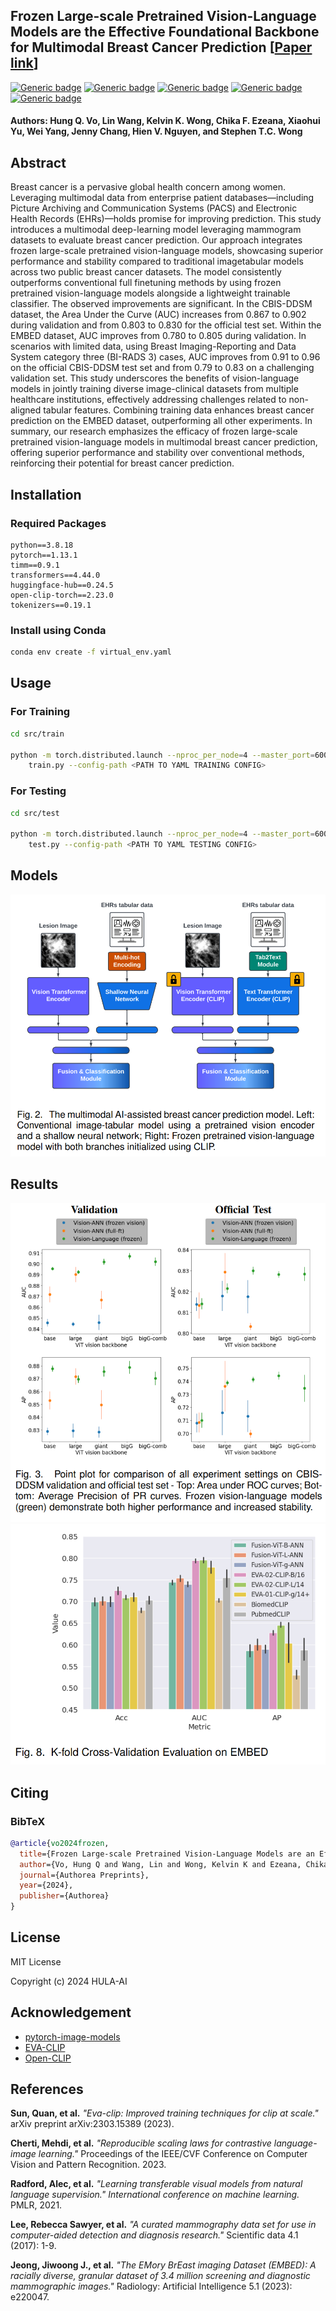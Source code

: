 ## Frozen Large-scale Pretrained Vision-Language Models are the Effective Foundational Backbone for Multimodal Breast Cancer Prediction [[Paper link](https://www.techrxiv.org/doi/full/10.36227/techrxiv.170594643.34409575/v1)]

[![Generic badge](https://img.shields.io/badge/python-3.8.18-blue.svg)](https://www.python.org/downloads/release/python-379/)
[![Generic badge](https://img.shields.io/badge/cuda-11.7-f0e22.svg)](https://developer.nvidia.com/cuda-10.1-download-archive-base)
[![Generic badge](https://img.shields.io/badge/pytorch-1.13.1-f50e22.svg)](https://pytorch.org/get-started/previous-versions/)
[![Generic badge](https://img.shields.io/badge/timm-0.9.1-e67e22.svg)](https://www.tensorflow.org/install)
[![Generic badge](https://img.shields.io/badge/transformers-4.44.0-f68.svg)](https://www.tensorflow.org/install)

#### Authors: Hung Q. Vo, Lin Wang, Kelvin K. Wong, Chika F. Ezeana, Xiaohui Yu, Wei Yang, Jenny Chang, Hien V. Nguyen, and Stephen T.C. Wong

## Abstract
Breast cancer is a pervasive global health
concern among women. Leveraging multimodal data from
enterprise patient databases—including Picture Archiving
and Communication Systems (PACS) and Electronic Health
Records (EHRs)—holds promise for improving prediction.
This study introduces a multimodal deep-learning model
leveraging mammogram datasets to evaluate breast cancer prediction. Our approach integrates frozen large-scale
pretrained vision-language models, showcasing superior
performance and stability compared to traditional imagetabular models across two public breast cancer datasets.
The model consistently outperforms conventional full finetuning methods by using frozen pretrained vision-language
models alongside a lightweight trainable classifier. The
observed improvements are significant. In the CBIS-DDSM
dataset, the Area Under the Curve (AUC) increases from
0.867 to 0.902 during validation and from 0.803 to 0.830
for the official test set. Within the EMBED dataset, AUC
improves from 0.780 to 0.805 during validation. In scenarios with limited data, using Breast Imaging-Reporting
and Data System category three (BI-RADS 3) cases, AUC
improves from 0.91 to 0.96 on the official CBIS-DDSM test
set and from 0.79 to 0.83 on a challenging validation set.
This study underscores the benefits of vision-language
models in jointly training diverse image-clinical datasets
from multiple healthcare institutions, effectively addressing
challenges related to non-aligned tabular features. Combining training data enhances breast cancer prediction on
the EMBED dataset, outperforming all other experiments. In
summary, our research emphasizes the efficacy of frozen
large-scale pretrained vision-language models in multimodal breast cancer prediction, offering superior performance and stability over conventional methods, reinforcing their potential for breast cancer prediction.

## Installation
### Required Packages
```
python==3.8.18
pytorch==1.13.1
timm==0.9.1
transformers==4.44.0
huggingface-hub==0.24.5
open-clip-torch==2.23.0
tokenizers==0.19.1
```
### Install using Conda
```sh
conda env create -f virtual_env.yaml
```

## Usage
### For Training
```sh
cd src/train

python -m torch.distributed.launch --nproc_per_node=4 --master_port=6006 \
    train.py --config-path <PATH TO YAML TRAINING CONFIG>
```
### For Testing
```sh
cd src/test

python -m torch.distributed.launch --nproc_per_node=4 --master_port=6006 \
    test.py --config-path <PATH TO YAML TESTING CONFIG>
```
## Models

![alt text](imgs/Multimodal_Framework.png)

## Results
![alt text](imgs/CBIS-DDSM_result.png)
![alt text](imgs/EMBED_crossval.png)

## Citing
### BibTeX
```bibtex
@article{vo2024frozen,
  title={Frozen Large-scale Pretrained Vision-Language Models are an Effective Foundational Backbone for Enhancing Multimodal Breast Cancer Risk Assessment},
  author={Vo, Hung Q and Wang, Lin and Wong, Kelvin K and Ezeana, Chika F and Yu, Xiaohui and Nguyen, Hien V and Wong, Stephen TC},
  journal={Authorea Preprints},
  year={2024},
  publisher={Authorea}
}
```

## License
MIT License

Copyright (c) 2024 HULA-AI

## Acknowledgement
* [pytorch-image-models](https://github.com/huggingface/pytorch-image-models)
* [EVA-CLIP](https://github.com/baaivision/EVA)
* [Open-CLIP](https://github.com/mlfoundations/open_clip/)
## References
**Sun, Quan, et al.** *"Eva-clip: Improved training techniques for clip at scale."* arXiv preprint arXiv:2303.15389 (2023).

**Cherti, Mehdi, et al.** *"Reproducible scaling laws for contrastive language-image learning."* Proceedings of the IEEE/CVF Conference on Computer Vision and Pattern Recognition. 2023.

**Radford, Alec, et al.** *"Learning transferable visual models from natural language supervision." International conference on machine learning.* PMLR, 2021.

**Lee, Rebecca Sawyer, et al.** *"A curated mammography data set for use in computer-aided detection and diagnosis research."* Scientific data 4.1 (2017): 1-9.

**Jeong, Jiwoong J., et al.** *"The EMory BrEast imaging Dataset (EMBED): A racially diverse, granular dataset of 3.4 million screening and diagnostic mammographic images."* Radiology: Artificial Intelligence 5.1 (2023): e220047.